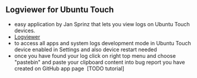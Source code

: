 ## Logviewer for Ubuntu Touch

- easy application by Jan Sprinz that lets you view logs on Ubuntu Touch devices.
- [Logviewer](https://github.com/NeoTheThird/Logviewer)
- to access all apps and system logs development mode in Ubuntu Touch device enabled in Settings and also device restart needed
- once you have found your log click on right top menu and choose "pastebin" and paste your clipboard content into bug report you have created on GitHub app page 
[TODO tutorial]

